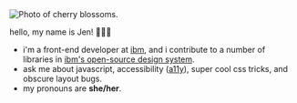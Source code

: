 
<img alt="Photo of cherry blossoms." src="https://res.cloudinary.com/jendowns/image/upload/v1598540379/flowers_wcwnkq.jpg" />

hello, my name is Jen! 👩🏻‍💻

- i'm a front-end developer at [ibm](https://github.com/ibm), and i contribute to a number of libraries in [ibm's open-source design system](https://github.com/carbon-design-system).
- ask me about javascript, accessibility ([a11y](https://www.a11yproject.com/posts/2017-08-26-a11y-and-other-numeronyms/)), super cool css tricks, and obscure layout bugs.
- my pronouns are **she/her**.
